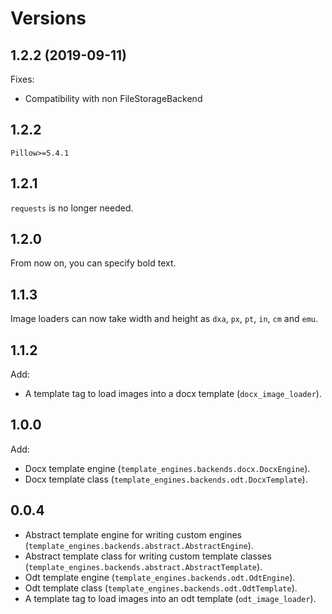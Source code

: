 # Versions


## 1.2.2    (2019-09-11)

Fixes:
 * Compatibility with non FileStorageBackend

## 1.2.2

`Pillow>=5.4.1`

## 1.2.1

`requests` is no longer needed.

## 1.2.0

From now on, you can specify bold text.

## 1.1.3

Image loaders can now take width and height as `dxa`, `px`, `pt`, `in`, `cm`
and `emu`.

## 1.1.2

Add:

* A template tag to load images into a docx template (`docx_image_loader`).

## 1.0.0

Add:

* Docx template engine (`template_engines.backends.docx.DocxEngine`).
* Docx template class (`template_engines.backends.odt.DocxTemplate`).

## 0.0.4

* Abstract template engine for writing custom engines
  (`template_engines.backends.abstract.AbstractEngine`).
* Abstract template class for writing custom template classes
  (`template_engines.backends.abstract.AbstractTemplate`).
* Odt template engine (`template_engines.backends.odt.OdtEngine`).
* Odt template class (`template_engines.backends.odt.OdtTemplate`).
* A template tag to load images into an odt template (`odt_image_loader`).
